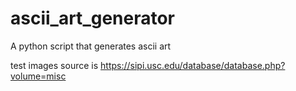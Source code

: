 # ascii_art_generator
A python script that generates ascii art


test images source is https://sipi.usc.edu/database/database.php?volume=misc
